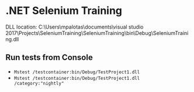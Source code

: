 ﻿# .NET Selenium Training 

DLL location: C:\Users\mpalotas\documents\visual studio 2017\Projects\SeleniumTraining\SeleniumTraining\bin\Debug\SeleniumTraining.dll

## Run tests from Console
- ```Mstest /testcontainer:bin/Debug/TestProject1.dll```
- ```Mstest /testcontainer:bin/Debug/TestProject1.dll /category:"nightly"```
